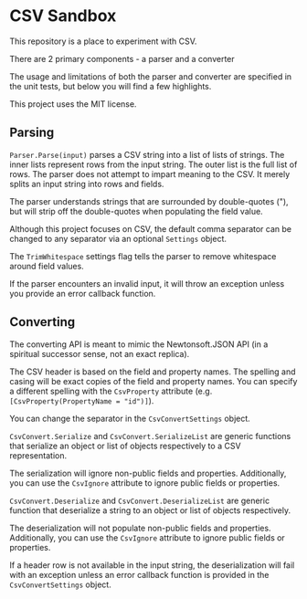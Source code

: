 # CSV Sandbox

This repository is a place to experiment with CSV.

There are 2 primary components - a parser and a converter

The usage and limitations of both the parser and converter are specified in the unit tests, but below you will find a few highlights.

This project uses the MIT license.

## Parsing

`Parser.Parse(input)` parses a CSV string into a list of lists of strings.
The inner lists represent rows from the input string.
The outer list is the full list of rows.
The parser does not attempt to impart meaning to the CSV. It merely splits an input string into rows and fields.


The parser understands strings that are surrounded by double-quotes ("), but will strip off the double-quotes when populating the field value.

Although this project focuses on CSV, the default comma separator can be changed to any separator via an optional `Settings` object.

The `TrimWhitespace` settings flag tells the parser to remove whitespace around field values.

If the parser encounters an invalid input, it will throw an exception unless you provide an error callback function.

## Converting

The converting API is meant to mimic the Newtonsoft.JSON API (in a spiritual successor sense, not an exact replica).

The CSV header is based on the field and property names. The spelling and casing will be exact copies of the field and property names. You can specify a different spelling with the `CsvProperty` attribute (e.g. `[CsvProperty(PropertyName = "id")]`).

You can change the separator in the `CsvConvertSettings` object.

`CsvConvert.Serialize` and `CsvConvert.SerializeList` are generic functions that serialize an object or list of objects respectively to a CSV representation.

The serialization will ignore non-public fields and properties. Additionally, you can use the `CsvIgnore` attribute to ignore public fields or properties.

`CsvConvert.Deserialize` and `CsvConvert.DeserializeList` are generic function that deserialize a string to an object or list of objects respectively.

The deserialization will not populate non-public fields and properties. Additionally, you can use the `CsvIgnore` attribute to ignore public fields or properties.

If a header row is not available in the input string, the deserialization will fail with an exception unless an error callback function is provided in the `CsvConvertSettings` object.